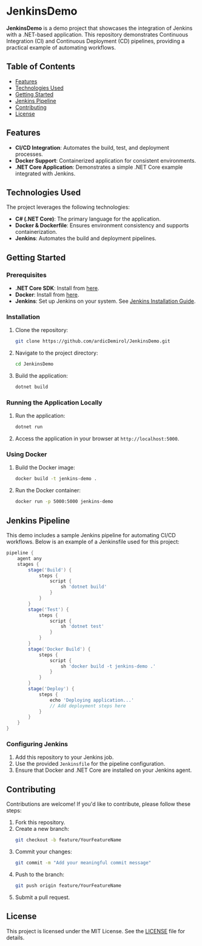 # JenkinsDemo

**JenkinsDemo** is a demo project that showcases the integration of Jenkins with a .NET-based application. This repository demonstrates Continuous Integration (CI) and Continuous Deployment (CD) pipelines, providing a practical example of automating workflows.

## Table of Contents
- [Features](#features)
- [Technologies Used](#technologies-used)
- [Getting Started](#getting-started)
- [Jenkins Pipeline](#jenkins-pipeline)
- [Contributing](#contributing)
- [License](#license)

## Features
- **CI/CD Integration**: Automates the build, test, and deployment processes.
- **Docker Support**: Containerized application for consistent environments.
- **.NET Core Application**: Demonstrates a simple .NET Core example integrated with Jenkins.

## Technologies Used
The project leverages the following technologies:
- **C# (.NET Core)**: The primary language for the application.
- **Docker & Dockerfile**: Ensures environment consistency and supports containerization.
- **Jenkins**: Automates the build and deployment pipelines.

## Getting Started

### Prerequisites
- **.NET Core SDK**: Install from [here](https://dotnet.microsoft.com/).
- **Docker**: Install from [here](https://www.docker.com/).
- **Jenkins**: Set up Jenkins on your system. See [Jenkins Installation Guide](https://www.jenkins.io/doc/book/installing/).

### Installation
1. Clone the repository:
   ```bash
   git clone https://github.com/ardicDemirol/JenkinsDemo.git
   ```
2. Navigate to the project directory:
   ```bash
   cd JenkinsDemo
   ```
3. Build the application:
   ```bash
   dotnet build
   ```

### Running the Application Locally
1. Run the application:
   ```bash
   dotnet run
   ```
2. Access the application in your browser at `http://localhost:5000`.

### Using Docker
1. Build the Docker image:
   ```bash
   docker build -t jenkins-demo .
   ```
2. Run the Docker container:
   ```bash
   docker run -p 5000:5000 jenkins-demo
   ```

## Jenkins Pipeline
This demo includes a sample Jenkins pipeline for automating CI/CD workflows. Below is an example of a Jenkinsfile used for this project:

```groovy
pipeline {
    agent any
    stages {
        stage('Build') {
            steps {
                script {
                    sh 'dotnet build'
                }
            }
        }
        stage('Test') {
            steps {
                script {
                    sh 'dotnet test'
                }
            }
        }
        stage('Docker Build') {
            steps {
                script {
                    sh 'docker build -t jenkins-demo .'
                }
            }
        }
        stage('Deploy') {
            steps {
                echo 'Deploying application...'
                // Add deployment steps here
            }
        }
    }
}
```

### Configuring Jenkins
1. Add this repository to your Jenkins job.
2. Use the provided `Jenkinsfile` for the pipeline configuration.
3. Ensure that Docker and .NET Core are installed on your Jenkins agent.

## Contributing
Contributions are welcome! If you'd like to contribute, please follow these steps:

1. Fork this repository.
2. Create a new branch:
   ```bash
   git checkout -b feature/YourFeatureName
   ```
3. Commit your changes:
   ```bash
   git commit -m "Add your meaningful commit message"
   ```
4. Push to the branch:
   ```bash
   git push origin feature/YourFeatureName
   ```
5. Submit a pull request.

## License
This project is licensed under the MIT License. See the [LICENSE](LICENSE) file for details.
